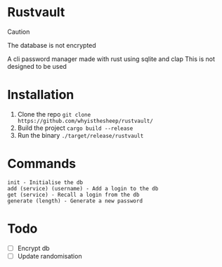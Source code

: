 # Rustvault

> [!CAUTION] 
> The database is not encrypted

A cli password manager made with rust using sqlite and clap
This is not designed to be used

# Installation 

1. Clone the repo `git clone https://github.com/whyisthesheep/rustvault/`
2. Build the project `cargo build --release`
3. Run the binary `./target/release/rustvault`

# Commands

```
init - Initialise the db
add (service) (username) - Add a login to the db
get (service) - Recall a login from the db
generate (length) - Generate a new password
```

# Todo
- [ ] Encrypt db
- [ ] Update randomisation
